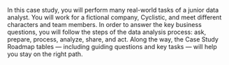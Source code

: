 In this case study, you will perform many real-world tasks of a junior data analyst. You will work for
a fictional company, Cyclistic, and meet different characters and team members. In order to answer
the key business questions, you will follow the steps of the data analysis process: ask, prepare, process,
analyze, share, and act. Along the way, the Case Study Roadmap tables — including guiding questions
and key tasks — will help you stay on the right path.

